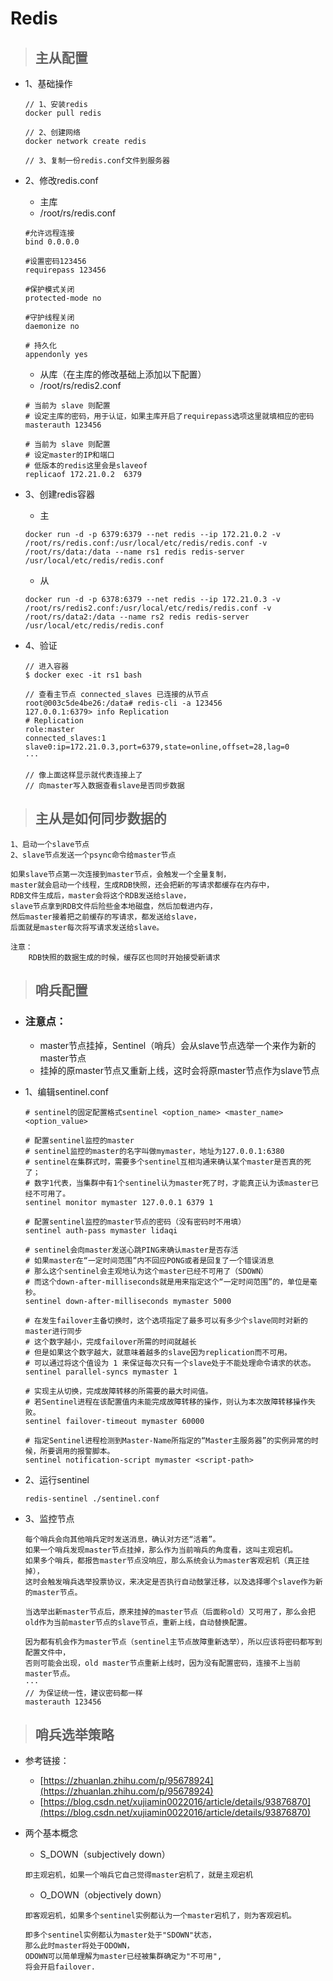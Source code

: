 # Redis

> ## 主从配置

- 1、基础操作

    ```
    // 1、安装redis
    docker pull redis
    
    // 2、创建网络
    docker network create redis

    // 3、复制一份redis.conf文件到服务器
    ```
- 2、修改redis.conf

    - 主库
    - /root/rs/redis.conf
    ```
    #允许远程连接
    bind 0.0.0.0    

    #设置密码123456
    requirepass 123456   

    #保护模式关闭
    protected-mode no   

    #守护线程关闭
    daemonize no  

    # 持久化
    appendonly yes  
    ```

    - 从库（在主库的修改基础上添加以下配置）
    - /root/rs/redis2.conf
    ```
    # 当前为 slave 则配置
    # 设定主库的密码，用于认证，如果主库开启了requirepass选项这里就填相应的密码
    masterauth 123456

    # 当前为 slave 则配置
    # 设定master的IP和端口
    # 低版本的redis这里会是slaveof
    replicaof 172.21.0.2  6379
    ```

- 3、创建redis容器

    - 主
    ```shell
    docker run -d -p 6379:6379 --net redis --ip 172.21.0.2 -v /root/rs/redis.conf:/usr/local/etc/redis/redis.conf -v /root/rs/data:/data --name rs1 redis redis-server /usr/local/etc/redis/redis.conf
    ```

    - 从
    ```shell
    docker run -d -p 6378:6379 --net redis --ip 172.21.0.3 -v /root/rs/redis2.conf:/usr/local/etc/redis/redis.conf -v /root/rs/data2:/data --name rs2 redis redis-server /usr/local/etc/redis/redis.conf
    ```


- 4、验证

    ```
    // 进入容器
    $ docker exec -it rs1 bash

    // 查看主节点 connected_slaves 已连接的从节点
    root@003c5de4be26:/data# redis-cli -a 123456
    127.0.0.1:6379> info Replication
    # Replication
    role:master
    connected_slaves:1
    slave0:ip=172.21.0.3,port=6379,state=online,offset=28,lag=0
    ···

    // 像上面这样显示就代表连接上了
    // 向master写入数据查看slave是否同步数据
    ```

> ## 主从是如何同步数据的
```
1、启动一个slave节点
2、slave节点发送一个psync命令给master节点

如果slave节点第一次连接到master节点，会触发一个全量复制，
master就会启动一个线程，生成RDB快照，还会把新的写请求都缓存在内存中，
RDB文件生成后，master会将这个RDB发送给slave，
slave节点拿到RDB文件后险些金本地磁盘，然后加载进内存，
然后master接着把之前缓存的写请求，都发送给slave，
后面就是master每次将写请求发送给slave。
```
```
注意：
    RDB快照的数据生成的时候，缓存区也同时开始接受新请求
```

> ## 哨兵配置

- ### 注意点：
    - master节点挂掉，Sentinel（哨兵）会从slave节点选举一个来作为新的master节点
    - 挂掉的原master节点又重新上线，这时会将原master节点作为slave节点
- 1、编辑sentinel.conf

    ```
    # sentinel的固定配置格式sentinel <option_name> <master_name> <option_value>

    # 配置sentinel监控的master
    # sentinel监控的master的名字叫做mymaster，地址为127.0.0.1:6380
    # sentinel在集群式时，需要多个sentinel互相沟通来确认某个master是否真的死了；
    # 数字1代表，当集群中有1个sentinel认为master死了时，才能真正认为该master已经不可用了。
    sentinel monitor mymaster 127.0.0.1 6379 1

    # 配置sentinel监控的master节点的密码（没有密码时不用填）
    sentinel auth-pass mymaster lidaqi

    # sentinel会向master发送心跳PING来确认master是否存活
    # 如果master在“一定时间范围”内不回应PONG或者是回复了一个错误消息
    # 那么这个sentinel会主观地认为这个master已经不可用了（SDOWN）
    # 而这个down-after-milliseconds就是用来指定这个“一定时间范围”的，单位是毫秒。
    sentinel down-after-milliseconds mymaster 5000

    # 在发生failover主备切换时，这个选项指定了最多可以有多少个slave同时对新的master进行同步
    # 这个数字越小，完成failover所需的时间就越长
    # 但是如果这个数字越大，就意味着越多的slave因为replication而不可用。
    # 可以通过将这个值设为 1 来保证每次只有一个slave处于不能处理命令请求的状态。
    sentinel parallel-syncs mymaster 1

    # 实现主从切换，完成故障转移的所需要的最大时间值。
    # 若Sentinel进程在该配置值内未能完成故障转移的操作，则认为本次故障转移操作失败。
    sentinel failover-timeout mymaster 60000

    # 指定Sentinel进程检测到Master-Name所指定的“Master主服务器”的实例异常的时候，所要调用的报警脚本。
    sentinel notification-script mymaster <script-path>
    ```

- 2、运行sentinel
    ```
    redis-sentinel ./sentinel.conf
    ```

- 3、监控节点
    ```
    每个哨兵会向其他哨兵定时发送消息，确认对方还“活着”。
    如果一个哨兵发现master节点挂掉，那么作为当前哨兵的角度看，这叫主观宕机。
    如果多个哨兵，都报告master节点没响应，那么系统会认为master客观宕机（真正挂掉），
    这时会触发哨兵选举投票协议，来决定是否执行自动鼓掌迁移，以及选择哪个slave作为新的master节点。
    ```
    ```
    当选举出新master节点后，原来挂掉的master节点（后面称old）又可用了，那么会把old作为当前master节点的slave节点，重新上线，自动替换配置。
    ```
    ```
    因为都有机会作为master节点（sentinel主节点故障重新选举），所以应该将密码都写到配置文件中，
    否则可能会出现，old master节点重新上线时，因为没有配置密码，连接不上当前master节点。
    ···
    // 为保证统一性，建议密码都一样
    masterauth 123456
    ```

> ## 哨兵选举策略

- 参考链接：
    - [https://zhuanlan.zhihu.com/p/95678924](https://zhuanlan.zhihu.com/p/95678924)
    - [https://blog.csdn.net/xujiamin0022016/article/details/93876870](https://blog.csdn.net/xujiamin0022016/article/details/93876870)

- 两个基本概念
    - S_DOWN（subjectively down）
    ```
    即主观宕机，如果一个哨兵它自己觉得master宕机了，就是主观宕机
    ```
    - O_DOWN（objectively down）
    ```
    即客观宕机，如果多个sentinel实例都认为一个master宕机了，则为客观宕机。

    即多个sentinel实例都认为master处于"SDOWN"状态，
    那么此时master将处于ODOWN，
    ODOWN可以简单理解为master已经被集群确定为"不可用",
    将会开启failover.
    ```